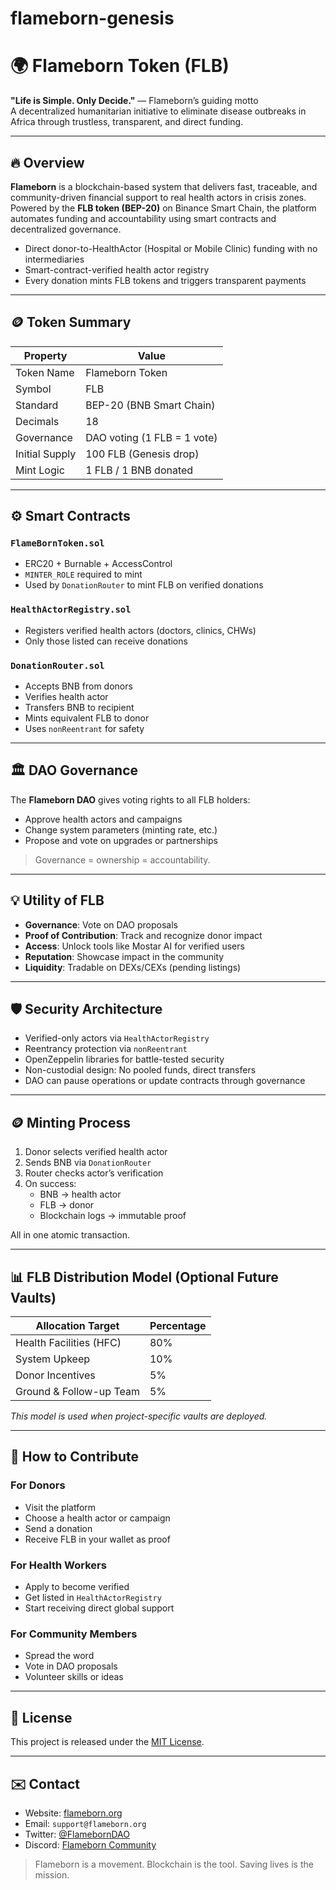 # flameborn-genesis
# 🌍 Flameborn Token (FLB)

**"Life is Simple. Only Decide."** — Flameborn’s guiding motto  
A decentralized humanitarian initiative to eliminate disease outbreaks in Africa through trustless, transparent, and direct funding.

---

## 🔥 Overview

**Flameborn** is a blockchain-based system that delivers fast, traceable, and community-driven financial support to real health actors in crisis zones. Powered by the **FLB token (BEP-20)** on Binance Smart Chain, the platform automates funding and accountability using smart contracts and decentralized governance.

- Direct donor-to-HealthActor (Hospital or Mobile Clinic) funding with no intermediaries
- Smart-contract-verified health actor registry
- Every donation mints FLB tokens and triggers transparent payments

---

## 🪙 Token Summary

| Property       | Value                     |
|----------------|---------------------------|
| Token Name     | Flameborn Token           |
| Symbol         | FLB                       |
| Standard       | BEP-20 (BNB Smart Chain)  |
| Decimals       | 18                        |
| Governance     | DAO voting (1 FLB = 1 vote) |
| Initial Supply | 100 FLB (Genesis drop)    |
| Mint Logic     | 1 FLB / 1 BNB donated     |

---

## ⚙️ Smart Contracts

### `FlameBornToken.sol`
- ERC20 + Burnable + AccessControl
- `MINTER_ROLE` required to mint
- Used by `DonationRouter` to mint FLB on verified donations

### `HealthActorRegistry.sol`
- Registers verified health actors (doctors, clinics, CHWs)
- Only those listed can receive donations

### `DonationRouter.sol`
- Accepts BNB from donors
- Verifies health actor
- Transfers BNB to recipient
- Mints equivalent FLB to donor
- Uses `nonReentrant` for safety

---

## 🏛 DAO Governance

The **Flameborn DAO** gives voting rights to all FLB holders:

- Approve health actors and campaigns
- Change system parameters (minting rate, etc.)
- Propose and vote on upgrades or partnerships

> Governance = ownership = accountability.

---

## 💡 Utility of FLB

- **Governance**: Vote on DAO proposals
- **Proof of Contribution**: Track and recognize donor impact
- **Access**: Unlock tools like Mostar AI for verified users
- **Reputation**: Showcase impact in the community
- **Liquidity**: Tradable on DEXs/CEXs (pending listings)

---

## 🛡 Security Architecture

- Verified-only actors via `HealthActorRegistry`
- Reentrancy protection via `nonReentrant`
- OpenZeppelin libraries for battle-tested security
- Non-custodial design: No pooled funds, direct transfers
- DAO can pause operations or update contracts through governance

---

## 🪙 Minting Process

1. Donor selects verified health actor
2. Sends BNB via `DonationRouter`
3. Router checks actor’s verification
4. On success:
   - BNB → health actor
   - FLB → donor
   - Blockchain logs → immutable proof

All in one atomic transaction.

---

## 📊 FLB Distribution Model (Optional Future Vaults)

| Allocation Target        | Percentage |
|--------------------------|------------|
| Health Facilities (HFC)  | 80%        |
| System Upkeep            | 10%        |
| Donor Incentives         | 5%         |
| Ground & Follow-up Team  | 5%         |

*This model is used when project-specific vaults are deployed.*

---

## 🙌 How to Contribute

### For Donors
- Visit the platform
- Choose a health actor or campaign
- Send a donation
- Receive FLB in your wallet as proof

### For Health Workers
- Apply to become verified
- Get listed in `HealthActorRegistry`
- Start receiving direct global support

### For Community Members
- Spread the word
- Vote in DAO proposals
- Volunteer skills or ideas

---

## 📜 License

This project is released under the [MIT License](LICENSE).

---

## ✉️ Contact

- Website: [flameborn.org](https://flameborn.org)
- Email: `support@flameborn.org`
- Twitter: [@FlamebornDAO](https://twitter.com/flameborndao)
- Discord: [Flameborn Community](https://discord.gg/flamecommunity)

> Flameborn is a movement. Blockchain is the tool. Saving lives is the mission.
